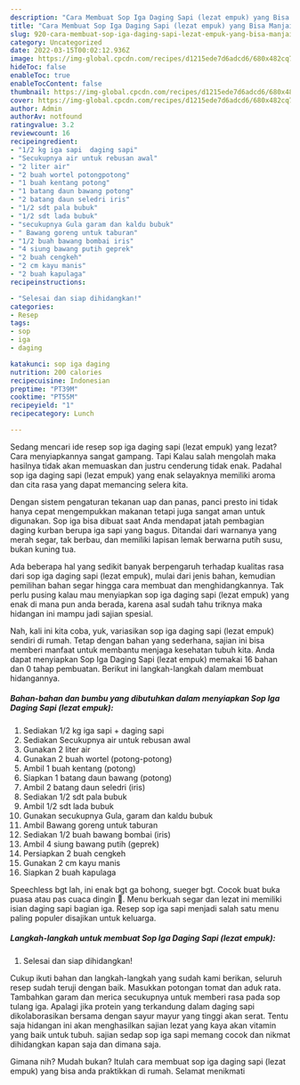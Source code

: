 ```yaml
---
description: "Cara Membuat Sop Iga Daging Sapi (lezat empuk) yang Bisa Manjain Lidah, Buat Buka Puasa Sempurna"
title: "Cara Membuat Sop Iga Daging Sapi (lezat empuk) yang Bisa Manjain Lidah, Buat Buka Puasa Sempurna"
slug: 920-cara-membuat-sop-iga-daging-sapi-lezat-empuk-yang-bisa-manjain-lidah-buat-buka-puasa-sempurna
category: Uncategorized
date: 2022-03-15T00:02:12.936Z
image: https://img-global.cpcdn.com/recipes/d1215ede7d6adcd6/680x482cq70/sop-iga-daging-sapi-lezat-empuk-foto-resep-utama.jpg
hideToc: false
enableToc: true
enableTocContent: false
thumbnail: https://img-global.cpcdn.com/recipes/d1215ede7d6adcd6/680x482cq70/sop-iga-daging-sapi-lezat-empuk-foto-resep-utama.jpg
cover: https://img-global.cpcdn.com/recipes/d1215ede7d6adcd6/680x482cq70/sop-iga-daging-sapi-lezat-empuk-foto-resep-utama.jpg
author: Admin
authorAv: notfound
ratingvalue: 3.2
reviewcount: 16
recipeingredient:
- "1/2 kg iga sapi  daging sapi"
- "Secukupnya air untuk rebusan awal"
- "2 liter air"
- "2 buah wortel potongpotong"
- "1 buah kentang potong"
- "1 batang daun bawang potong"
- "2 batang daun seledri iris"
- "1/2 sdt pala bubuk"
- "1/2 sdt lada bubuk"
- "secukupnya Gula garam dan kaldu bubuk"
- " Bawang goreng untuk taburan"
- "1/2 buah bawang bombai iris"
- "4 siung bawang putih geprek"
- "2 buah cengkeh"
- "2 cm kayu manis"
- "2 buah kapulaga"
recipeinstructions:

- "Selesai dan siap dihidangkan!"
categories:
- Resep
tags:
- sop
- iga
- daging

katakunci: sop iga daging 
nutrition: 200 calories
recipecuisine: Indonesian
preptime: "PT39M"
cooktime: "PT55M"
recipeyield: "1"
recipecategory: Lunch

---
```



Sedang mencari ide resep sop iga daging sapi (lezat empuk) yang lezat? Cara menyiapkannya sangat gampang. Tapi Kalau salah mengolah maka hasilnya tidak akan memuaskan dan justru cenderung tidak enak. Padahal sop iga daging sapi (lezat empuk) yang enak selayaknya memiliki aroma dan cita rasa yang dapat memancing selera kita.


Dengan sistem pengaturan tekanan uap dan panas, panci presto ini tidak hanya cepat mengempukkan makanan tetapi juga sangat aman untuk digunakan. Sop iga bisa dibuat saat Anda mendapat jatah pembagian daging kurban berupa iga sapi yang bagus. Ditandai dari warnanya yang merah segar, tak berbau, dan memiliki lapisan lemak berwarna putih susu, bukan kuning tua.

Ada beberapa hal yang sedikit banyak berpengaruh terhadap kualitas rasa dari sop iga daging sapi (lezat empuk), mulai dari jenis bahan, kemudian pemilihan bahan segar hingga cara membuat dan menghidangkannya. Tak perlu pusing kalau mau menyiapkan sop iga daging sapi (lezat empuk) yang enak di mana pun anda berada, karena asal sudah tahu triknya maka hidangan ini mampu jadi sajian spesial.


Nah, kali ini kita coba, yuk, variasikan sop iga daging sapi (lezat empuk) sendiri di rumah. Tetap dengan bahan yang sederhana, sajian ini bisa memberi manfaat untuk membantu menjaga kesehatan tubuh kita. Anda dapat menyiapkan Sop Iga Daging Sapi (lezat empuk) memakai 16 bahan dan 0 tahap pembuatan. Berikut ini langkah-langkah dalam membuat hidangannya.

<!--inarticleads1-->

##### Bahan-bahan dan bumbu yang dibutuhkan dalam menyiapkan Sop Iga Daging Sapi (lezat empuk):

1. Sediakan 1/2 kg iga sapi + daging sapi
1. Sediakan Secukupnya air untuk rebusan awal
1. Gunakan 2 liter air
1. Gunakan 2 buah wortel (potong-potong)
1. Ambil 1 buah kentang (potong)
1. Siapkan 1 batang daun bawang (potong)
1. Ambil 2 batang daun seledri (iris)
1. Sediakan 1/2 sdt pala bubuk
1. Ambil 1/2 sdt lada bubuk
1. Gunakan secukupnya Gula, garam dan kaldu bubuk
1. Ambil  Bawang goreng untuk taburan
1. Sediakan 1/2 buah bawang bombai (iris)
1. Ambil 4 siung bawang putih (geprek)
1. Persiapkan 2 buah cengkeh
1. Gunakan 2 cm kayu manis
1. Siapkan 2 buah kapulaga


Speechless bgt lah, ini enak bgt ga bohong, sueger bgt. Cocok buat buka puasa atau pas cuaca dingin 🤗. Menu berkuah segar dan lezat ini memiliki isian daging sapi bagian iga. Resep sop iga sapi menjadi salah satu menu paling populer disajikan untuk keluarga. 

<!--inarticleads2-->

##### Langkah-langkah untuk membuat Sop Iga Daging Sapi (lezat empuk):


1. Selesai dan siap dihidangkan!

Cukup ikuti bahan dan langkah-langkah yang sudah kami berikan, seluruh resep sudah teruji dengan baik. Masukkan potongan tomat dan aduk rata. Tambahkan garam dan merica secukupnya untuk memberi rasa pada sop tulang iga. Apalagi jika protein yang terkandung dalam daging sapi dikolaborasikan bersama dengan sayur mayur yang tinggi akan serat. Tentu saja hidangan ini akan menghasilkan sajian lezat yang kaya akan vitamin yang baik untuk tubuh. sajian sedap sop iga sapi memang cocok dan nikmat dihidangkan kapan saja dan dimana saja. 

Gimana nih? Mudah bukan? Itulah cara membuat sop iga daging sapi (lezat empuk) yang bisa anda praktikkan di rumah. Selamat menikmati
